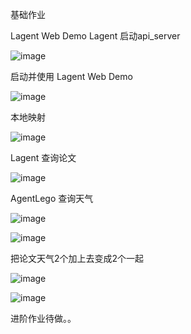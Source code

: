 基础作业

Lagent Web Demo
Lagent 
启动api_server


![image](https://github.com/ZPfree/InternLM2_HOMEWORK/assets/16116418/3b368ed2-8f66-40b1-ae29-2a2b5a8e4f8a)


启动并使用 Lagent Web Demo

![image](https://github.com/ZPfree/InternLM2_HOMEWORK/assets/16116418/498efc03-bce6-4fe9-8e3a-e875a9c67ed8)

本地映射

![image](https://github.com/ZPfree/InternLM2_HOMEWORK/assets/16116418/f2cbb27e-907f-4eee-8193-b97d496dc16f)

Lagent 查询论文

![image](https://github.com/ZPfree/InternLM2_HOMEWORK/assets/16116418/4026f642-6da7-40cd-8497-e21e9374a5d2)

AgentLego  查询天气


![image](https://github.com/ZPfree/InternLM2_HOMEWORK/assets/16116418/f622930c-c4b1-4dad-ba88-5c24436455d5)



![image](https://github.com/ZPfree/InternLM2_HOMEWORK/assets/16116418/9e944991-502b-41bd-a646-14d971cd396f)


把论文天气2个加上去变成2个一起


![image](https://github.com/ZPfree/InternLM2_HOMEWORK/assets/16116418/79e3e90f-e1a9-4ba1-a0a0-434ab98ec41b)



![image](https://github.com/ZPfree/InternLM2_HOMEWORK/assets/16116418/0aff41fb-1a61-4540-add5-b0925e57d874)

进阶作业待做。。
